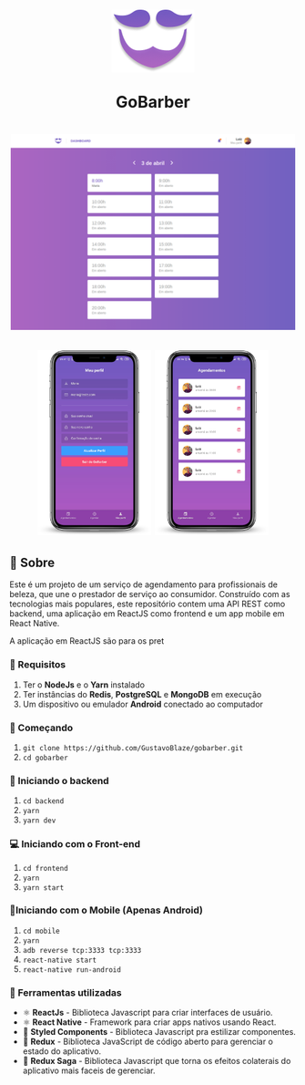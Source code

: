 <h1 align="center">
  <p><img src='./img/logo.png'></p>
  GoBarber
</h1>

<h1 align="center">
  <p align="center">
    <img src='./img/frontend.png' width="500">
  </p>
  <p align="center">
    <img src="./img/mockup_profile.png" width="200">
    <img src="./img/mockup_schedule.png" width="200">
  </p>
</h1>

## 📜 Sobre
Este é um projeto de um serviço de agendamento para profissionais de beleza, que une o prestador de serviço ao consumidor. Construído com as tecnologias mais populares, este repositório contem uma API REST como backend, uma aplicação em ReactJS como frontend e um app mobile em React Native.

A aplicação em ReactJS são para os pret

### 🔽 Requisitos
1. Ter o **NodeJs** e o **Yarn** instalado
2. Ter instâncias do **Redis**, **PostgreSQL** e **MongoDB** em execução
3. Um dispositivo ou emulador **Android** conectado ao computador

### :rocket: Começando
1. ``git clone https://github.com/GustavoBlaze/gobarber.git``
2. ``cd gobarber``

### :rocket: Iniciando o backend
1. ``cd backend``
2. ``yarn``
3. ``yarn dev``

### 💻 Iniciando com o Front-end 
1. ``cd frontend``
2. ``yarn``
3. ``yarn start``

### 📱Iniciando com o Mobile (Apenas Android)
1. ``cd mobile``
2. ``yarn``
3. ``adb reverse tcp:3333 tcp:3333``
4. ``react-native start``
5. ``react-native run-android``

### 🧰  Ferramentas utilizadas
- ⚛️ **ReactJs** - Biblioteca Javascript para criar interfaces de usuário.
- ⚛️ **React Native** - Framework para criar apps nativos usando React.
- 💅 **Styled Components** - Biblioteca Javascript pra estilizar componentes.
- 🔁 **Redux** - Biblioteca JavaScript de código aberto para gerenciar o estado do aplicativo.
- 🔂 **Redux Saga** - Biblioteca Javascript que torna os efeitos colaterais do aplicativo mais faceis de gerenciar.
